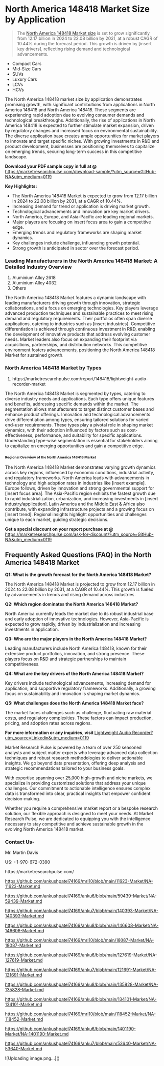 <h1>North America 148418 Market&nbsp;Size by Application</h1><blockquote><p>The <a href="https://marketresearchpulse.com/download-sample/?utm_source=GitHub-NA&amp;utm_medium=0119">North America 148418 Market size</a> is set to grow significantly from 12.17 billion in 2024 to 22.08 billion by 2031, at a robust CAGR of 10.44% during the forecast period. This growth is driven by [insert key drivers], reflecting rising demand and technological advancements.</p></blockquote><ul><li>Compact Cars<li> Mid-Size Cars<li> SUVs<li> Luxury Cars<li> LCVs<li> HCVs</li></ul><p>The North America 148418 market size by application demonstrates promising growth, with significant contributions from applications in North America 148418 and North America 148418. These segments are experiencing rapid adoption due to evolving consumer demands and technological breakthroughs. Additionally, the rise of applications in North America 148418 is expected to further stimulate market expansion, driven by regulatory changes and increased focus on environmental sustainability. The diverse application base creates ample opportunities for market players to innovate and target specific niches. With growing investments in R&D and product development, businesses are positioning themselves to capitalize on emerging trends, securing long-term success in this competitive landscape.</p><p><strong>Download your PDF sample copy in full at @ </strong><a href="https://marketresearchpulse.com/download-sample/?utm_source=GitHub-NA&amp;utm_medium=0119">https://marketresearchpulse.com/download-sample/?utm_source=GitHub-NA&amp;utm_medium=0119</a></p><p><strong>Key Highlights: </strong></p><ul><li>The North America 148418 Market is expected to grow from 12.17 billion in 2024 to 22.08 billion by 2031, at a CAGR of 10.44%.</li><li>Increasing demand for trend or application is driving market growth.</li><li>Technological advancements and innovation are key market drivers.</li><li>North America, Europe, and Asia-Pacific are leading regional markets.</li><li>Major players are focusing on insert focus area to gain a competitive edge.</li><li>Emerging trends and regulatory frameworks are shaping market dynamics.</li><li>Key challenges include challenge, influencing growth potential.</li><li>Strong growth is anticipated in sector over the forecast period.</li></ul><h3>Leading Manufacturers in the North America 148418 Market: A Detailed Industry Overview</h3><ol><li>Aluminium Alloy 2618<li> Aluminium Alloy 4032<li> Others</li></ol><div class="flex max-w-full flex-col flex-grow"><div class="min-h-8 text-message flex w-full flex-col items-end gap-2 whitespace-normal break-words [.text-message+&amp;]:mt-5" dir="auto" data-message-author-role="assistant" data-message-id="fd8432e4-4910-450d-b182-61b7bfb0a01f" data-message-model-slug="gpt-4o"><div class="flex w-full flex-col gap-1 empty:hidden first:pt-[3px]"><div class="markdown prose w-full break-words dark:prose-invert light"><p>The North America 148418 Market features a dynamic landscape with leading manufacturers driving growth through innovation, strategic collaborations, and a focus on emerging technologies. Key players leverage advanced production techniques and sustainable practices to meet rising demand and regulatory requirements. Their portfolios often span diverse applications, catering to industries such as [insert industries]. Competitive differentiation is achieved through continuous investment in R&amp;D, enabling the development of innovative products that address evolving customer needs. Market leaders also focus on expanding their footprint via acquisitions, partnerships, and distribution networks. This competitive environment fosters advancements, positioning the North America 148418 Market for sustained growth.</p></div></div></div></div><h3>North America 148418 Market by Types</h3><ol><li>https://marketresearchpulse.com/report/148418/lightweight-audio-recorder-market</li></ol><div class="flex max-w-full flex-col flex-grow"><div class="min-h-8 text-message flex w-full flex-col items-end gap-2 whitespace-normal break-words [.text-message+&amp;]:mt-5" dir="auto" data-message-author-role="assistant" data-message-id="084470be-0bb7-4664-bddf-5156b4f41249" data-message-model-slug="gpt-4o-mini"><div class="flex w-full flex-col gap-1 empty:hidden first:pt-[3px]"><div class="markdown prose w-full break-words dark:prose-invert light"><p>The North America 148418 Market is segmented by types, catering to diverse industry needs and applications. Each type offers unique features and benefits, addressing specific demands within the market. The segmentation allows manufacturers to target distinct customer bases and enhance product offerings. Innovation and technological advancements drive differentiation among types, ensuring tailored solutions for varied end-user requirements. These types play a pivotal role in shaping market dynamics, with their adoption influenced by factors such as cost-effectiveness, performance, and suitability for specific applications. Understanding type-wise segmentation is essential for stakeholders aiming to capitalize on emerging opportunities and gain a competitive edge.</p></div></div></div></div><h3><span style="font-size: 11px;">Regional Overview of the North America 148418 Market</span></h3><div class="flex max-w-full flex-col flex-grow"><div class="min-h-8 text-message flex w-full flex-col items-end gap-2 whitespace-normal break-words [.text-message+&amp;]:mt-5" dir="auto" data-message-author-role="assistant" data-message-id="e9038762-ce64-4e30-91c9-9bd413514231" data-message-model-slug="gpt-4o-mini"><div class="flex w-full flex-col gap-1 empty:hidden first:pt-[3px]"><div class="markdown prose w-full break-words dark:prose-invert light"><p>The North America 148418 Market demonstrates varying growth dynamics across key regions, influenced by economic conditions, industrial activity, and regulatory frameworks. North America leads with advancements in technology and high adoption rates in industries like [insert example]. Europe follows, driven by innovation and strong governmental support for [insert focus area]. The Asia-Pacific region exhibits the fastest growth due to rapid industrialization, urbanization, and increasing investments in [insert industry/application]. Latin America and the Middle East &amp; Africa also contribute, with expanding infrastructure projects and a growing focus on [insert trend]. Regional insights highlight opportunities and challenges unique to each market, guiding strategic decisions.</p></div></div></div></div><p><strong>Get a special discount on your report purchase at @ </strong><a href="https://marketresearchpulse.com/ask-for-discount/?utm_source=GitHub-NA&amp;utm_medium=0119">https://marketresearchpulse.com/ask-for-discount/?utm_source=GitHub-NA&amp;utm_medium=0119</a></p><h2>Frequently Asked Questions (FAQ) in the North America 148418 Market</h2><p><strong>Q1: What is the growth forecast for the North America 148418 Market?</strong></p><p>The North America 148418 Market is projected to grow from 12.17 billion in 2024 to 22.08 billion by 2031, at a CAGR of 10.44%. This growth is fueled by advancements in trends and rising demand across industries.</p><p><strong>Q2: Which region dominates the North America 148418 Market?</strong></p><p>North America currently leads the market due to its robust industrial base and early adoption of innovative technologies. However, Asia-Pacific is expected to grow rapidly, driven by industrialization and increasing investments in application.</p><p><strong>Q3: Who are the major players in the North America 148418 Market?</strong></p><p>Leading manufacturers include North America 148418, known for their extensive product portfolios, innovation, and strong presence. These players focus on R&amp;D and strategic partnerships to maintain competitiveness.</p><p><strong>Q4: What are the key drivers of the North America 148418 Market?</strong></p><p>Key drivers include technological advancements, increasing demand for application, and supportive regulatory frameworks. Additionally, a growing focus on sustainability and innovation is shaping market dynamics.</p><p><strong>Q5: What challenges does the North America 148418 Market face?</strong></p><p>The market faces challenges such as challenge, fluctuating raw material costs, and regulatory complexities. These factors can impact production, pricing, and adoption rates across regions.</p><p><strong>For more information or any inquiries, visit&nbsp;</strong><a href="Lightweight Audio Recorder?utm_source=Linkedin&utm_medium=0119">Lightweight Audio Recorder?utm_source=Linkedin&utm_medium=0119</a></p><p>Market Research Pulse is powered by a team of over 250 seasoned analysts and subject matter experts who leverage advanced data collection techniques and robust research methodologies to deliver actionable insights. We go beyond data presentation, offering deep analysis and strategic recommendations tailored to your business goals.</p><p>With expertise spanning over 25,000 high-growth and niche markets, we specialize in providing customized solutions that address your unique challenges. Our commitment to actionable intelligence ensures complex data is transformed into clear, practical insights that empower confident decision-making.</p><p>Whether you require a comprehensive market report or a bespoke research solution, our flexible approach is designed to meet your needs. At Market Research Pulse, we are dedicated to equipping you with the intelligence necessary to stay competitive and achieve sustainable growth in the evolving North America 148418 market.</p><h3><strong>Contact Us-</strong></h3><p>Mr. Martin Davis</p><p>US: +1-970-672-0390</p><p>https://marketresearchpulse.com/</p><p><a href="https://github.com/ankushpatel74169/mri10/blob/main/11623-Market/NA-11623-Market.md">https://github.com/ankushpatel74169/mri10/blob/main/11623-Market/NA-11623-Market.md</a></p><p><a href="https://github.com/ankushpatel74169/anku6/blob/main/59439-Market/NA-59439-Market.md">https://github.com/ankushpatel74169/anku6/blob/main/59439-Market/NA-59439-Market.md</a></p><p><a href="https://github.com/ankushpatel74169/anku7/blob/main/140393-Market/NA-140393-Market.md">https://github.com/ankushpatel74169/anku7/blob/main/140393-Market/NA-140393-Market.md</a></p><p><a href="https://github.com/ankushpatel74169/anku8/blob/main/146608-Market/NA-146608-Market.md">https://github.com/ankushpatel74169/anku8/blob/main/146608-Market/NA-146608-Market.md</a></p><p><a href="https://github.com/ankushpatel74169/mri10/blob/main/18087-Market/NA-18087-Market.md">https://github.com/ankushpatel74169/mri10/blob/main/18087-Market/NA-18087-Market.md</a></p><p><a href="https://github.com/ankushpatel74169/anku6/blob/main/127619-Market/NA-127619-Market.md">https://github.com/ankushpatel74169/anku6/blob/main/127619-Market/NA-127619-Market.md</a></p><p><a href="https://github.com/ankushpatel74169/anku7/blob/main/121691-Market/NA-121691-Market.md">https://github.com/ankushpatel74169/anku7/blob/main/121691-Market/NA-121691-Market.md</a></p><p><a href="https://github.com/ankushpatel74169/anku8/blob/main/135828-Market/NA-135828-Market.md">https://github.com/ankushpatel74169/anku8/blob/main/135828-Market/NA-135828-Market.md</a></p><p><a href="https://github.com/ankushpatel74169/anku9/blob/main/134101-Market/NA-134101-Market.md">https://github.com/ankushpatel74169/anku9/blob/main/134101-Market/NA-134101-Market.md</a></p><p><a href="https://github.com/ankushpatel74169/mri10/blob/main/118452-Market/NA-118452-Market.md">https://github.com/ankushpatel74169/mri10/blob/main/118452-Market/NA-118452-Market.md</a></p><p><a href="https://github.com/ankushpatel74169/anku6/blob/main/1401190-Market/NA-1401190-Market.md">https://github.com/ankushpatel74169/anku6/blob/main/1401190-Market/NA-1401190-Market.md</a></p><p><a href="https://github.com/ankushpatel74169/anku7/blob/main/53640-Market/NA-53640-Market.md">https://github.com/ankushpatel74169/anku7/blob/main/53640-Market/NA-53640-Market.md</a></p>
![Uploading image.png…]()
